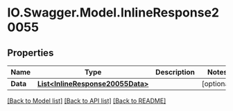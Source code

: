 # IO.Swagger.Model.InlineResponse20055
## Properties

Name | Type | Description | Notes
------------ | ------------- | ------------- | -------------
**Data** | [**List&lt;InlineResponse20055Data&gt;**](InlineResponse20055Data.md) |  | [optional] 

[[Back to Model list]](../README.md#documentation-for-models) [[Back to API list]](../README.md#documentation-for-api-endpoints) [[Back to README]](../README.md)

